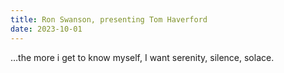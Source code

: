```yaml
---
title: Ron Swanson, presenting Tom Haverford
date: 2023-10-01
---
```

…the more i get to know myself, I want serenity, silence, solace.